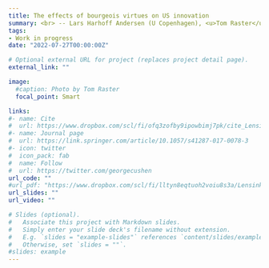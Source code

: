 ```yaml
---
title: The effects of bourgeois virtues on US innovation
summary: <br> -- Lars Harhoff Andersen (U Copenhagen), <u>Tom Raster</u> <br> <i>Work in progress</i> <br> <br> Praising hard work, risk-taking, and wealth accumulation, so-called bourgeois virtues, are hypothesized drivers of innovation and growth (McCloskey, 2006, 2010, 2016). We test this claim, devising a new first-name-based measure of bourgeois virtues and leveraging quasi-exogenous exposure to the bourgeoisie that is provided by road trips of Henry Ford and Thomas Edison ("The Vagabonds") across the US (1914-24). Using variations in the timing of the road trips and the counties Ford and Edison visited, we find that their visits caused an increase in bourgeois virtues and patenting.
tags:
- Work in progress
date: "2022-07-27T00:00:00Z"

# Optional external URL for project (replaces project detail page).
external_link: ""

image:
  #caption: Photo by Tom Raster
  focal_point: Smart

links:
#- name: Cite
#  url: https://www.dropbox.com/scl/fi/ofq3zofby9ipowbimj7pk/cite_Lensink_Raster_Timmer_2017_Liquidity-Constraints-and-Willingness-to-Pay-for-Solar-Lamps-and-Water-Filters-in-Jakarta.txt?rlkey=3nf7i4o6kbrpoz6po7ecy8lo1&dl=0
#- name: Journal page
#  url: https://link.springer.com/article/10.1057/s41287-017-0078-3
#- icon: twitter
#  icon_pack: fab
#  name: Follow
#  url: https://twitter.com/georgecushen
url_code: ""
#url_pdf: "https://www.dropbox.com/scl/fi/lltyn8eqtuoh2voiu8s3a/Lensink_Raster_Timmer_2017_Liquidity-Constraints-and-Willingness-to-Pay-for-Solar-Lamps-and-Water-Filters-in-Jakarta.pdf?rlkey=2zs3qsxio2x4849ipge4t2yar&dl=0"
url_slides: ""
url_video: ""

# Slides (optional).
#   Associate this project with Markdown slides.
#   Simply enter your slide deck's filename without extension.
#   E.g. `slides = "example-slides"` references `content/slides/example-slides.md`.
#   Otherwise, set `slides = ""`.
#slides: example
---
```

